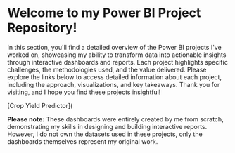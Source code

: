 # Welcome to my Power BI Project Repository!

In this section, you'll find a detailed overview of the Power BI projects I've worked on, showcasing my ability to transform data into actionable insights through interactive dashboards and reports. Each project highlights specific challenges, the methodologies used, and the value delivered. Please explore the links below to access detailed information about each project, including the approach, visualizations, and key takeaways. Thank you for visiting, and I hope you find these projects insightful!

[Crop Yield Predictor](

**Please note:** These dashboards were entirely created by me from scratch, demonstrating my skills in designing and building interactive reports. However, I do not own the datasets used in these projects, only the dashboards themselves represent my original work.
